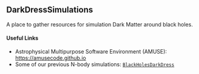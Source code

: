 ## DarkDressSimulations

A place to gather resources for simulation Dark Matter around black holes.





#### Useful Links

 - Astrophysical Multipurpose Software Environment (AMUSE): https://amusecode.github.io  
 - Some of our previous N-body simulations: [`BlackHolesDarkDress`](https://github.com/bradkav/BlackHolesDarkDress)